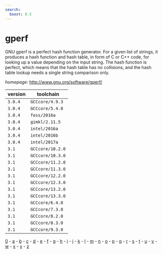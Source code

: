 ```yaml
---
search:
  boost: 0.5
---
```

# gperf

GNU gperf is a perfect hash function generator. For a given list of strings, it produces a hash  function and hash table, in form of C or C++ code, for looking up a value depending on the input string. The hash  function is perfect, which means that the hash table has no collisions, and the hash table lookup needs a single  string comparison only.

*homepage*: <http://www.gnu.org/software/gperf/>

version | toolchain
--------|----------
``3.0.4`` | ``GCCcore/4.9.3``
``3.0.4`` | ``GCCcore/5.4.0``
``3.0.4`` | ``foss/2016a``
``3.0.4`` | ``gimkl/2.11.5``
``3.0.4`` | ``intel/2016a``
``3.0.4`` | ``intel/2016b``
``3.0.4`` | ``intel/2017a``
``3.1`` | ``GCCcore/10.2.0``
``3.1`` | ``GCCcore/10.3.0``
``3.1`` | ``GCCcore/11.2.0``
``3.1`` | ``GCCcore/11.3.0``
``3.1`` | ``GCCcore/12.2.0``
``3.1`` | ``GCCcore/12.3.0``
``3.1`` | ``GCCcore/13.2.0``
``3.1`` | ``GCCcore/13.3.0``
``3.1`` | ``GCCcore/6.4.0``
``3.1`` | ``GCCcore/7.3.0``
``3.1`` | ``GCCcore/8.2.0``
``3.1`` | ``GCCcore/8.3.0``
``3.1`` | ``GCCcore/9.3.0``

[0](../0/index.md) - [a](../a/index.md) - [b](../b/index.md) - [c](../c/index.md) - [d](../d/index.md) - [e](../e/index.md) - [f](../f/index.md) - [g](../g/index.md) - [h](../h/index.md) - [i](../i/index.md) - [j](../j/index.md) - [k](../k/index.md) - [l](../l/index.md) - [m](../m/index.md) - [n](../n/index.md) - [o](../o/index.md) - [p](../p/index.md) - [q](../q/index.md) - [r](../r/index.md) - [s](../s/index.md) - [t](../t/index.md) - [u](../u/index.md) - [v](../v/index.md) - [w](../w/index.md) - [x](../x/index.md) - [y](../y/index.md) - [z](../z/index.md)


